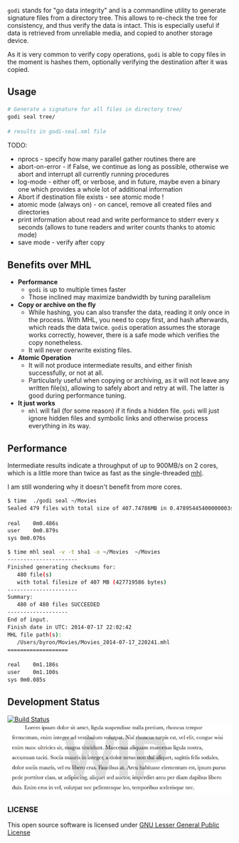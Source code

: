 `godi` stands for "go data integrity" and is a commandline utility to generate signature files from a directory tree. This allows to re-check the tree for consistency, and thus verify the data is intact. This is especially useful if data is retrieved from unreliable media, and copied to another storage device.

As it is very common to verify copy operations, `godi` is able to copy files in the moment is hashes them, optionally verifying the destination after it was copied.

## Usage

```bash
# Generate a signature for all files in directory tree/
godi seal tree/

# results in godi-seal.xml file
```


TODO: 

* nprocs - specify how many parallel gather routines there are
* abort-on-error - if False, we continue as long as possible, otherwise we abort and interrupt all currently running procedures
* log-mode - either off, or verbose, and in future, maybe even a binary one which provides a whole lot of additional information
* Abort if destination file exists - see atomic mode !
* atomic mode (always on) - on cancel, remove all created files and directories
* print information about read and write performance to stderr every x seconds (allows to tune readers and writer counts thanks to atomic mode)
* save mode - verify after copy

## Benefits over MHL

* **Performance**
    + `godi` is up to multiple times faster
    + Those inclined may maximize bandwidth by tuning parallelism
* **Copy or archive on the fly**
    + While hashing, you can also transfer the data, reading it only once in the process. With MHL, you need to copy first, and hash afterwards, which reads the data twice. `godi`s operation assumes the storage works correctly, however, there is a safe mode which verifies the copy nonetheless.
    + It will never overwrite existing files.
* **Atomic Operation**
    + It will not produce intermediate results, and either finish successfully, or not at all.
    + Particularly useful when copying or archiving, as it will not leave any written file(s), allowing to safely abort and retry at will. The latter is good during performance tuning.
* **It just works**
    + `mhl` will fail (for some reason) if it finds a hidden file. `godi` will just ignore hidden files and symbolic links and otherwise process everything in its way.

## Performance

Intermediate results indicate a throughput of up to 900MB/s on 2 cores, which is a little more than twice as fast as the single-threaded [mhl](http://mediahashlist.org/).

I am still wondering why it doesn't benefit from more cores.

```bash
$ time  ./godi seal ~/Movies
Sealed 479 files with total size of 407.74786MB in 0.47895445400000003s (851.3290989659139 MB/s, 0 errors)

real    0m0.486s
user    0m0.879s
sys 0m0.076s
```

```bash
$ time mhl seal -v -t sha1 -o ~/Movies  ~/Movies
----------------------
Finished generating checksums for: 
   480 file(s) 
   with total filesize of 407 MB (427719586 bytes)
----------------------
Summary:
   480 of 480 files SUCCEEDED
-------------------
End of input.
Finish date in UTC: 2014-07-17 22:02:42
MHL file path(s):
   /Users/byron/Movies/Movies_2014-07-17_220241.mhl
===================

real    0m1.186s
user    0m1.100s
sys 0m0.085s
```

## Development Status

[![Build Status](https://travis-ci.org/Byron/godi.svg?branch=master)](https://travis-ci.org/Byron/godi)
![under construction](https://raw.githubusercontent.com/Byron/bcore/master/src/images/wip.png)

### LICENSE

This open source software is licensed under [GNU Lesser General Public License](https://github.com/Byron/godi/blob/master/LICENSE.md)
